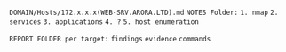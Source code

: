 `DOMAIN/Hosts/172.x.x.x(WEB-SRV.ARORA.LTD).md`
`NOTES Folder:`
`1. nmap`
`2. services`
`3. applications`
`4. ?`
`5. host enumeration`

`REPORT FOLDER per target:`
`findings`
`evidence`
`commands`

